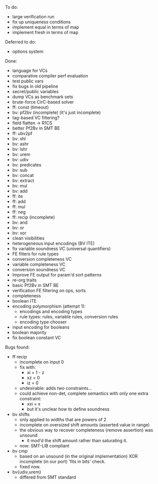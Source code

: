 To do:
* large verification run
* fix up uniqueness conditions
* implement equal in terms of map
* implement fresh in terms of map

Deferred to do:
* options system

Done:
* language for VCs
* comparative compiler perf evaluation
* test public vars
* fix bugs in old pipeline
* secret/public variables
* dump VCs as benchmark sets
* brute-force CirC-based solver
* ff: const (timeout)
* bv: pf2bv (incomplete) (it's just incomplete)
* tag-based VC filtering?
* field flatten -> R1CS
* better Pf2Bv in SMT BE
* ff: ubv2pf
* bv: shl
* bv: ashr
* bv: lshr
* bv: urem
* bv: udiv
* bv: predicates
* bv: sub
* bv: concat
* bv: extract
* bv: mul
* bv: add
* ff: ite
* ff: add
* ff: mul
* ff: neg
* ff: recip (incomplete)
* bv: and
* bv: or
* bv: xor
* clean visibilities
* heterogeneous input encodings (BV ITE)
* fix variable soundness VC (universal quantifiers)
* FE filters for rule types
* conversion completeness VC
* variable completeness VC
* conversion soundness VC
* Improve FE output for param'd sort patterns
* re-org traits
* basic Pf2Bv in SMT BE
* verification FE filtering on ops, sorts
* completeness
* boolean ITE
* encoding polymorphism (attempt 1):
  * encodings and encoding types
  * rule types: rules, variable rules, conversion rules
  * encoding type chooser
* input encoding for booleans
* boolean majority
* fix boolean constant VC

Bugs found:
* ff recip
  * incomplete on input 0
  * fix with:
    * xi = 1 - z
    * xz = 0
    * iz = 0
  * undesirable: adds *two* constraints...
  * could achieve non-det, complete semantics with only one extra constraint:
    * xxi = x
    * but it's unclear how to define soundness
* bv shifts
  * only applied to widths that are powers of 2
  * incomplete on oversized shift amounts (asserted value in range)
  * the obvious way to recover completeness (remove assertion) was unsound
    * it mod'd the shift amount rather than saturating it.
  * now: SMT-LIB compliant
* bv cmp
  * based on an unsound (in the original implementation) XOR incomplete (in
    our port) 'fits in bits' check.
  * fixed now.
* bv{udiv,urem}
  * differed from SMT standard
